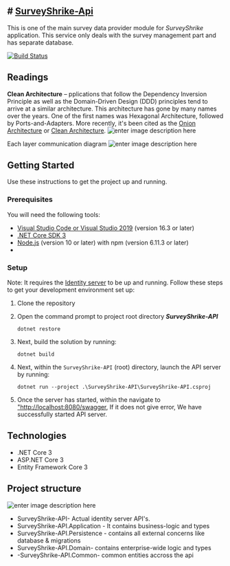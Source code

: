 

## # **[SurveyShrike-Api]([https://github.com/dreamerNcoder/SurveyShrike-AP](https://github.com/dreamerNcoder/SurveyShrike-AP))**
This is one of the main survey data provider  module for *SurveyShrike* application. This service only deals with the survey management part and has separate database. 

[![Build Status](https://travis-ci.org/dreamerNcoder/SurveyShrike-API.svg?branch=master)](https://travis-ci.org/dreamerNcoder/SurveyShrike-API)


## Readings  
**Clean Architecture** – pplications that follow the Dependency Inversion Principle as well as the Domain-Driven Design (DDD) principles tend to arrive at a similar architecture. This architecture has gone by many names over the years. One of the first names was Hexagonal Architecture, followed by Ports-and-Adapters. More recently, it's been cited as the [Onion Architecture](https://jeffreypalermo.com/blog/the-onion-architecture-part-1/) or [Clean Architecture](https://8thlight.com/blog/uncle-bob/2012/08/13/the-clean-architecture.html).
![enter image description here](https://docs.microsoft.com/en-us/dotnet/architecture/modern-web-apps-azure/media/image5-7.png)

Each layer communication diagram
![enter image description here](https://docs.microsoft.com/en-us/dotnet/architecture/modern-web-apps-azure/media/image5-8.png)

## Getting Started

Use these instructions to get the project up and running.
### Prerequisites
You will need the following tools:

-   [Visual Studio Code or Visual Studio 2019](https://visualstudio.microsoft.com/vs/)  (version 16.3 or later)
-   [.NET Core SDK 3](https://dotnet.microsoft.com/download/dotnet-core/3.0)
-   [Node.js](https://nodejs.org/en/)  (version 10 or later) with npm (version 6.11.3 or later)
- 
### Setup

Note: It requires the [Identity server](https://github.com/dreamerNcoder/SurveyShrike-IdentityServer/blob/master/README.md) to be up and running. 
Follow these steps to get your development environment set up:

1.  Clone the repository
    
2. Open the command prompt to project root directory _**SurveyShrike-API**_
    
    ```
    dotnet restore
    
    ```
    
3.  Next, build the solution by running:
    
    ```
    dotnet build
    
    ```
    
4.  Next, within the  `SurveyShrike-API` (root)  directory, launch the API server by running:
    
    ```
    dotnet run --project .\SurveyShrike-API\SurveyShrike-API.csproj
    
    ```
    
5.  Once the server has started, within the  navigate to ["http://localhost:8080/swagger](http://localhost:8080/swagger),
 If it does not give error, We have successfully started API server.
    
 ## Technologies
 -  .NET Core 3
-   ASP.NET Core 3
-   Entity Framework Core 3
## Project structure

![enter image description here](https://raw.githubusercontent.com/dreamerNcoder/SurveyShrike-API/de/image.png)

-   SurveyShrike-API- Actual identity server API's.
-   SurveyShrike-API.Application - It contains business-logic and types
-   SurveyShrike-API.Persistence - contains all external concerns like database & migrations
-   SurveyShrike-API.Domain- contains enterprise-wide logic and types
- -SurveyShrike-API.Common- common entities accross the api
